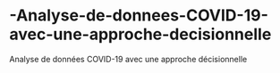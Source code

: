 # -Analyse-de-donnees-COVID-19-avec-une-approche-decisionnelle
 Analyse de données COVID-19 avec une approche décisionnelle
